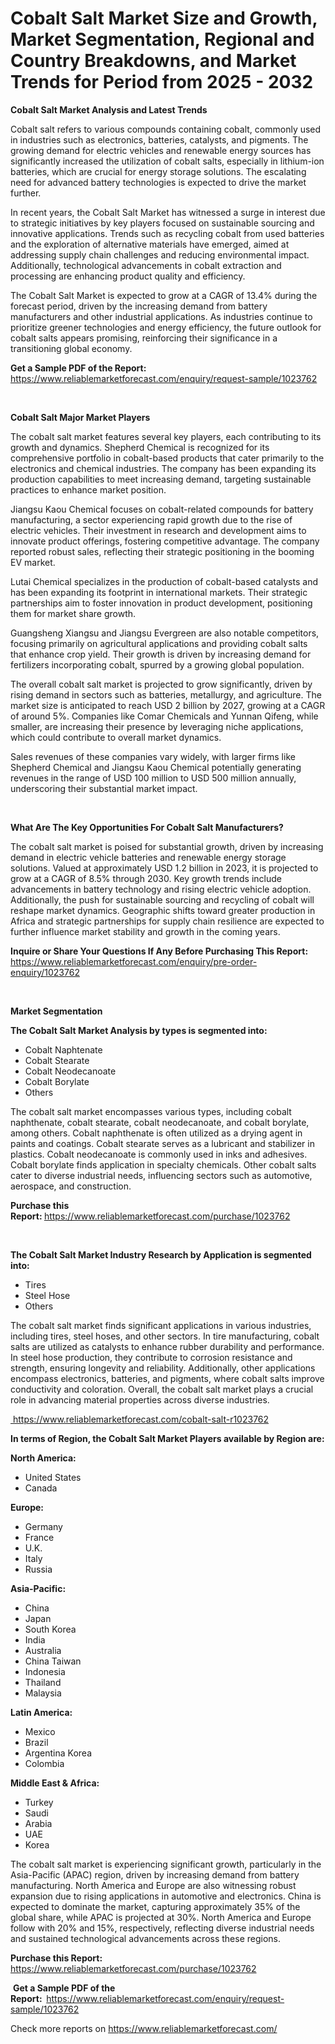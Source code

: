 <p><h1>Cobalt Salt Market Size and Growth, Market Segmentation, Regional and Country Breakdowns, and Market Trends for Period from 2025 -  2032</h1></p><p><strong>Cobalt Salt Market Analysis and Latest Trends</strong></p>
<p><p>Cobalt salt refers to various compounds containing cobalt, commonly used in industries such as electronics, batteries, catalysts, and pigments. The growing demand for electric vehicles and renewable energy sources has significantly increased the utilization of cobalt salts, especially in lithium-ion batteries, which are crucial for energy storage solutions. The escalating need for advanced battery technologies is expected to drive the market further.</p><p>In recent years, the Cobalt Salt Market has witnessed a surge in interest due to strategic initiatives by key players focused on sustainable sourcing and innovative applications. Trends such as recycling cobalt from used batteries and the exploration of alternative materials have emerged, aimed at addressing supply chain challenges and reducing environmental impact. Additionally, technological advancements in cobalt extraction and processing are enhancing product quality and efficiency.</p><p>The Cobalt Salt Market is expected to grow at a CAGR of 13.4% during the forecast period, driven by the increasing demand from battery manufacturers and other industrial applications. As industries continue to prioritize greener technologies and energy efficiency, the future outlook for cobalt salts appears promising, reinforcing their significance in a transitioning global economy.</p></p>
<p><strong>Get a Sample PDF of the Report:&nbsp;</strong> <a href="https://www.reliablemarketforecast.com/enquiry/request-sample/1023762?utm_campaign=2455&utm_medium=2&utm_source=Github&utm_content=ia&utm_term=05032025&utm_id=cobalt-salt">https://www.reliablemarketforecast.com/enquiry/request-sample/1023762</a></p>
<p>&nbsp;</p>
<p><strong>Cobalt Salt Major Market Players</strong></p>
<p><p>The cobalt salt market features several key players, each contributing to its growth and dynamics. Shepherd Chemical is recognized for its comprehensive portfolio in cobalt-based products that cater primarily to the electronics and chemical industries. The company has been expanding its production capabilities to meet increasing demand, targeting sustainable practices to enhance market position.</p><p>Jiangsu Kaou Chemical focuses on cobalt-related compounds for battery manufacturing, a sector experiencing rapid growth due to the rise of electric vehicles. Their investment in research and development aims to innovate product offerings, fostering competitive advantage. The company reported robust sales, reflecting their strategic positioning in the booming EV market.</p><p>Lutai Chemical specializes in the production of cobalt-based catalysts and has been expanding its footprint in international markets. Their strategic partnerships aim to foster innovation in product development, positioning them for market share growth.</p><p>Guangsheng Xiangsu and Jiangsu Evergreen are also notable competitors, focusing primarily on agricultural applications and providing cobalt salts that enhance crop yield. Their growth is driven by increasing demand for fertilizers incorporating cobalt, spurred by a growing global population.</p><p>The overall cobalt salt market is projected to grow significantly, driven by rising demand in sectors such as batteries, metallurgy, and agriculture. The market size is anticipated to reach USD 2 billion by 2027, growing at a CAGR of around 5%. Companies like Comar Chemicals and Yunnan Qifeng, while smaller, are increasing their presence by leveraging niche applications, which could contribute to overall market dynamics.</p><p>Sales revenues of these companies vary widely, with larger firms like Shepherd Chemical and Jiangsu Kaou Chemical potentially generating revenues in the range of USD 100 million to USD 500 million annually, underscoring their substantial market impact.</p></p>
<p>&nbsp;</p>
<p><strong>What Are The Key Opportunities For Cobalt Salt Manufacturers?</strong></p>
<p><p>The cobalt salt market is poised for substantial growth, driven by increasing demand in electric vehicle batteries and renewable energy storage solutions. Valued at approximately USD 1.2 billion in 2023, it is projected to grow at a CAGR of 8.5% through 2030. Key growth trends include advancements in battery technology and rising electric vehicle adoption. Additionally, the push for sustainable sourcing and recycling of cobalt will reshape market dynamics. Geographic shifts toward greater production in Africa and strategic partnerships for supply chain resilience are expected to further influence market stability and growth in the coming years.</p></p>
<p><strong>Inquire or Share Your Questions If Any Before Purchasing This Report:</strong> <a href="https://www.reliablemarketforecast.com/enquiry/pre-order-enquiry/1023762?utm_campaign=2455&utm_medium=2&utm_source=Github&utm_content=ia&utm_term=05032025&utm_id=cobalt-salt">https://www.reliablemarketforecast.com/enquiry/pre-order-enquiry/1023762</a></p>
<p>&nbsp;</p>
<p><strong>Market Segmentation</strong></p>
<p><strong>The Cobalt Salt Market Analysis by types is segmented into:</strong></p>
<p><ul><li>Cobalt Naphtenate</li><li>Cobalt Stearate</li><li>Cobalt Neodecanoate</li><li>Cobalt Borylate</li><li>Others</li></ul></p>
<p><p>The cobalt salt market encompasses various types, including cobalt naphthenate, cobalt stearate, cobalt neodecanoate, and cobalt borylate, among others. Cobalt naphthenate is often utilized as a drying agent in paints and coatings. Cobalt stearate serves as a lubricant and stabilizer in plastics. Cobalt neodecanoate is commonly used in inks and adhesives. Cobalt borylate finds application in specialty chemicals. Other cobalt salts cater to diverse industrial needs, influencing sectors such as automotive, aerospace, and construction.</p></p>
<p><strong>Purchase this Report:&nbsp;</strong><a href="https://www.reliablemarketforecast.com/purchase/1023762?utm_campaign=2455&utm_medium=2&utm_source=Github&utm_content=ia&utm_term=05032025&utm_id=cobalt-salt">https://www.reliablemarketforecast.com/purchase/1023762</a></p>
<p>&nbsp;</p>
<p><strong>The Cobalt Salt Market Industry Research by Application is segmented into:</strong></p>
<p><ul><li>Tires</li><li>Steel Hose</li><li>Others</li></ul></p>
<p><p>The cobalt salt market finds significant applications in various industries, including tires, steel hoses, and other sectors. In tire manufacturing, cobalt salts are utilized as catalysts to enhance rubber durability and performance. In steel hose production, they contribute to corrosion resistance and strength, ensuring longevity and reliability. Additionally, other applications encompass electronics, batteries, and pigments, where cobalt salts improve conductivity and coloration. Overall, the cobalt salt market plays a crucial role in advancing material properties across diverse industries.</p></p>
<p><a href="https://www.reliablemarketforecast.com/cobalt-salt-r1023762?utm_campaign=2455&utm_medium=2&utm_source=Github&utm_content=ia&utm_term=05032025&utm_id=cobalt-salt">&nbsp;https://www.reliablemarketforecast.com/cobalt-salt-r1023762</a></p>
<p><strong>In terms of Region, the Cobalt Salt Market Players available by Region are:</strong></p>
<p>
    <p> <strong> North America: </strong>
        <ul>
            <li>United States</li>
            <li>Canada</li>
        </ul>
        </p> 
    <p> <strong> Europe: </strong>
        <ul>
            <li>Germany</li>
            <li>France</li>
            <li>U.K.</li>
            <li>Italy</li>
            <li>Russia</li>
        </ul>
        </p> 
    <p> <strong> Asia-Pacific: </strong>
        <ul>
            <li>China</li>
            <li>Japan</li>
            <li>South Korea</li>
            <li>India</li>
            <li>Australia</li>
            <li>China Taiwan</li>
            <li>Indonesia</li>
            <li>Thailand</li>
            <li>Malaysia</li>
        </ul>
        </p> 
    <p> <strong> Latin America: </strong>
        <ul>
            <li>Mexico</li>
            <li>Brazil</li>
            <li>Argentina Korea</li>
            <li>Colombia</li>
        </ul>
        </p> 
    <p> <strong> Middle East & Africa: </strong>
        <ul>
            <li>Turkey</li>
            <li>Saudi</li>
            <li>Arabia</li>
            <li>UAE</li>
            <li>Korea</li>
        </ul>
    </p>
    </p>
<p><p>The cobalt salt market is experiencing significant growth, particularly in the Asia-Pacific (APAC) region, driven by increasing demand from battery manufacturing. North America and Europe are also witnessing robust expansion due to rising applications in automotive and electronics. China is expected to dominate the market, capturing approximately 35% of the global share, while APAC is projected at 30%. North America and Europe follow with 20% and 15%, respectively, reflecting diverse industrial needs and sustained technological advancements across these regions.</p></p>
<p><strong>Purchase this Report: </strong><a href="https://www.reliablemarketforecast.com/purchase/1023762?utm_campaign=2455&utm_medium=2&utm_source=Github&utm_content=ia&utm_term=05032025&utm_id=cobalt-salt">https://www.reliablemarketforecast.com/purchase/1023762</a></p>
<p>&nbsp;<strong>Get a Sample PDF of the Report:&nbsp;&nbsp;</strong><a href="https://www.reliablemarketforecast.com/enquiry/request-sample/1023762?utm_campaign=2455&utm_medium=2&utm_source=Github&utm_content=ia&utm_term=05032025&utm_id=cobalt-salt">https://www.reliablemarketforecast.com/enquiry/request-sample/1023762</a></p>
<p><strong></strong></p>
<p>Check more reports on <a href="https://www.reliablemarketforecast.com/?utm_campaign=2455&utm_medium=2&utm_source=Github&utm_content=ia&utm_term=05032025&utm_id=cobalt-salt">https://www.reliablemarketforecast.com/</a></p>